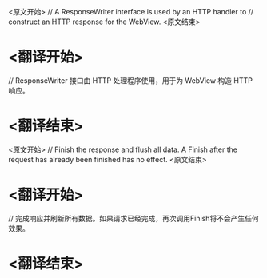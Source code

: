 
<原文开始>
// A ResponseWriter interface is used by an HTTP handler to
// construct an HTTP response for the WebView.
<原文结束>

# <翻译开始>
// ResponseWriter 接口由 HTTP 处理程序使用，用于为 WebView 构造 HTTP 响应。
# <翻译结束>


<原文开始>
// Finish the response and flush all data. A Finish after the request has already been finished has no effect.
<原文结束>

# <翻译开始>
// 完成响应并刷新所有数据。如果请求已经完成，再次调用Finish将不会产生任何效果。
# <翻译结束>

